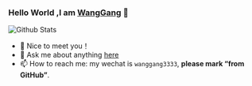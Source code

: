 ### Hello World ,I am [WangGang]() 👋 

![Github Stats](https://github-readme-stats.vercel.app/api?username=wanggang3333&show_icons=true)


- 🔭 Nice to meet you！
- 💬 Ask me about anything [here](https://github.com/wanggang3333/wanggang3333/issues)
- 📫  How to reach me: my wechat is `wanggang3333`, **please mark “from GitHub”**.
